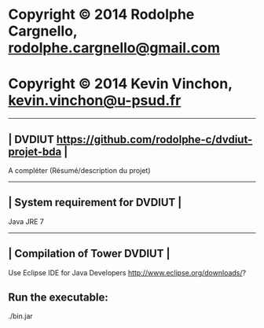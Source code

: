# Copyright © 2014 Rodolphe Cargnello, rodolphe.cargnello@gmail.com
# Copyright © 2014 Kevin Vinchon, kevin.vinchon@u-psud.fr

 -----------------------------------------------------------
| DVDIUT https://github.com/rodolphe-c/dvdiut-projet-bda    |
 -----------------------------------------------------------

A compléter (Résumé/description du projet)


 -----------------------------------------
| System requirement for DVDIUT           |
 -----------------------------------------
 
Java JRE 7

 --------------------------------
| Compilation of Tower DVDIUT    |
 --------------------------------

Use Eclipse IDE for Java Developers 
http://www.eclipse.org/downloads/?

Run the executable:
------------------
./bin.jar